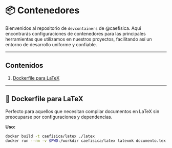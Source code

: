 
# 📦 Contenedores

Bienvenidos al repositorio de `devcontainers` de @caefisica. Aquí encontrarás configuraciones de contenedores para las principales herramientas que utilizamos en nuestros proyectos, facilitando así un entorno de desarrollo uniforme y confiable.

---

## Contenidos

1. [Dockerfile para LaTeX](#-dockerfile-para-latex)

---

## 📄 Dockerfile para LaTeX

Perfecto para aquellos que necesitan compilar documentos en LaTeX sin preocuparse por configuraciones y dependencias.

**Uso:**

```bash
docker build -t caefisica/latex ./latex
docker run --rm -v $PWD:/workdir caefisica/latex latexmk documento.tex
```
